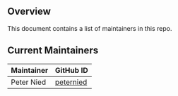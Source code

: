 ## Overview

This document contains a list of maintainers in this repo.

## Current Maintainers

| Maintainer | GitHub ID                                 |
| ---------- | ----------------------------------------- |
| Peter Nied | [peternied](https://github.com/peternied) |
